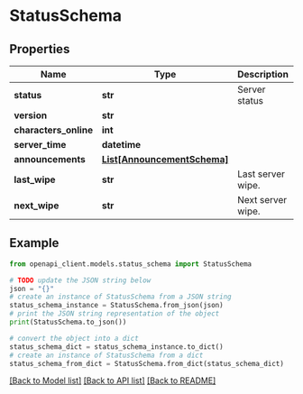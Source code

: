 # StatusSchema


## Properties

Name | Type | Description | Notes
------------ | ------------- | ------------- | -------------
**status** | **str** | Server status | 
**version** | **str** |  | [optional] 
**characters_online** | **int** |  | [optional] 
**server_time** | **datetime** |  | [optional] 
**announcements** | [**List[AnnouncementSchema]**](AnnouncementSchema.md) |  | [optional] 
**last_wipe** | **str** | Last server wipe. | 
**next_wipe** | **str** | Next server wipe. | 

## Example

```python
from openapi_client.models.status_schema import StatusSchema

# TODO update the JSON string below
json = "{}"
# create an instance of StatusSchema from a JSON string
status_schema_instance = StatusSchema.from_json(json)
# print the JSON string representation of the object
print(StatusSchema.to_json())

# convert the object into a dict
status_schema_dict = status_schema_instance.to_dict()
# create an instance of StatusSchema from a dict
status_schema_from_dict = StatusSchema.from_dict(status_schema_dict)
```
[[Back to Model list]](../README.md#documentation-for-models) [[Back to API list]](../README.md#documentation-for-api-endpoints) [[Back to README]](../README.md)


